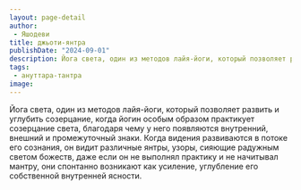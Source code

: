 ```yaml
---
layout: page-detail
author:
 - Яшодеви
title: джьоти-янтра
publishDate: "2024-09-01"
description: Йога света, один из методов лайя-йоги, который позволяет развить и углубить созерцание, когда йогин особым образом практикует созерцание света, благодаря чему у него появляются внутренний, внешний и промежуточный знаки. Когда видения развиваются в потоке его сознания, он видит различные янтры, узоры, сияющие радужным светом божеств, даже если он не выполнял практику и не начитывал мантру, они спонтанно возникают как усиление, углубление его собственной внутренней ясности.
tags:
 - ануттара-тантра
image: 
---
```


Йога света, один из методов лайя-йоги, который позволяет развить и углубить созерцание, когда йогин особым образом практикует созерцание света, благодаря чему у него появляются внутренний, внешний и промежуточный знаки. Когда видения развиваются в потоке его сознания, он видит различные янтры, узоры, сияющие радужным светом божеств, даже если он не выполнял практику и не начитывал мантру, они спонтанно возникают как усиление, углубление его собственной внутренней ясности.

